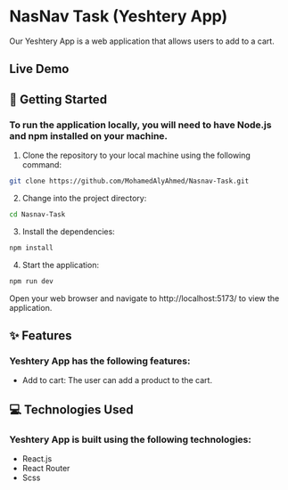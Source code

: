 # NasNav Task (Yeshtery App)

Our Yeshtery App is a web application that allows users to add to a cart.

## Live Demo

## 🚀 Getting Started

### To run the application locally, you will need to have Node.js and npm installed on your machine.

1. Clone the repository to your local machine using the following command:

```bash
git clone https://github.com/MohamedAlyAhmed/Nasnav-Task.git
```

2. Change into the project directory:

```bash
cd Nasnav-Task
```

3. Install the dependencies:

```bash
npm install
```

4. Start the application:

```bash
npm run dev
```

Open your web browser and navigate to http://localhost:5173/ to view the application.

## ✨ Features

### Yeshtery App has the following features:

- Add to cart: The user can add a product to the cart.

## 💻 Technologies Used

### Yeshtery App is built using the following technologies:

- React.js
- React Router
- Scss
